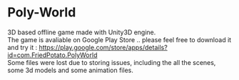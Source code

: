 # Poly-World
3D based offline game made with Unity3D engine. <br>
The game is avaliable on Google Play Store .. please feel free to download it and try it : https://play.google.com/store/apps/details?id=com.FriedPotato.PolyWorld <br>
Some files were lost due to storing issues, including the all the scenes, some 3d models and some animation files.

